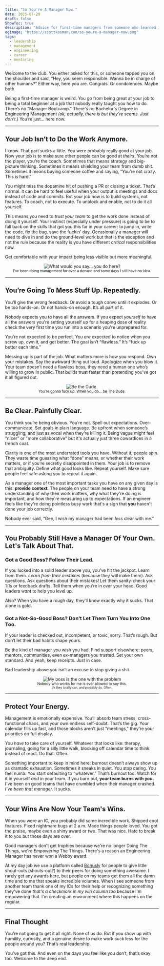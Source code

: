 ```yaml
---
title: "So You're A Manager Now."
date: 2025-07-29
draft: false
ShowToc: true
description: "Advice for first-time managers from someone who learned it the hard way, cleaned it up, and passed it on."
ogimage: "https://scottkosman.com/so-youre-a-manager-now.png"
tags:
  - leadership
  - management
  - engineering
  - career
  - mentoring
---
```


Welcome to the club. You either asked for this, or someone tapped you on the shoulder and said, “Hey, you seem responsible. Wanna be in charge of other humans?” Either way, here you are. Congrats. Or condolences. Maybe both.

Being a first-time manager is weird. You go from being great at your job to being a total beginner at a job that nobody really taught you how to do. There’s no “Manager Bootcamp.” There's no Bachelor's Degree in Engineering Management _(ok, actually, there is but they're scams. Just don't.)_ You’re just… here now.

---

## Your Job Isn’t to Do the Work Anymore.

I know. That part sucks a little. You were probably really good at your job. Now your job is to make sure other people can be good at *theirs*. You’re not the player, you’re the coach. Sometimes that means strategy and big-picture thinking. Sometimes it means shielding your team from dumb shit. Sometimes it means buying someone coffee and saying, “You’re not crazy. This *is* hard.”

You might miss the dopamine hit of pushing a PR or closing a ticket. That’s normal. It can be hard to feel useful when your output is meetings and docs instead of code and commits. But your job now is to build systems, not features. To coach, not to execute. To unblock and enable, not to do it all yourself.

This means you need to _trust your team_ to get the work done instead of doing it yourself. Your instinct (especially under pressure) is going to be to fall back on the skills that got you this far in your career: to jump in, write the code, fix the bug, save the fuckin' day. Occasionally a manager will need to dive in and do the ground-level work but that is the exception and not the rule because the reality is you have different _critical_ responsibilities now. 

Get comfortable with your impact being less visible but more meaningful.

<center><img alt="What would you say... you do here?" src="https://media2.giphy.com/media/v1.Y2lkPTc5MGI3NjExanF2NHJiNXkxMGRjcWcyNXE1M2p1OG1sa3Zza3FlY2p5NWtqOXcybiZlcD12MV9pbnRlcm5hbF9naWZfYnlfaWQmY3Q9Zw/ToMjGpJ1lQiQarAftaU/giphy.gif"></center>

<center><small>I've been doing management for over a decade and some days I still have no idea.</small></center>

---

## You’re Going To Mess Stuff Up. Repeatedly.

You’ll give the wrong feedback. Or avoid a tough convo until it explodes. Or be too hands-on. Or not hands-on enough. It’s all part of it.

Nobody expects you to have all the answers. If you expect _yourself_ to have all the answers you're setting yourself up for a heaping dose of reality check the very first time you run into a scenario you're unprepared for. 

You’re not expected to be perfect. You *are* expected to notice when you screw up, own it, and get better. The goal isn’t “flawless.” It’s “fuck up better each time.”

Messing up is part of the job. What matters more is how you respond. Own your mistakes. Say the awkward thing out loud. Apologize when you blow it. Your team doesn’t need a flawless boss, they need a human one who’s willing to grow in public. That builds trust faster than pretending you’ve got it all figured out.

<center><img alt="Be the Dude." src="https://media2.giphy.com/media/v1.Y2lkPTc5MGI3NjExNXFjaGp6YmRvdWE5anR4Nzl3dmZmdWx0cTFqN3hpN200ejg4eGMzNSZlcD12MV9pbnRlcm5hbF9naWZfYnlfaWQmY3Q9Zw/bqalUGFYfyHzW/giphy.gif"></center>

<center><small>You're gonna fuck up. When you do... be The Dude.</small></center>

---

## Be Clear. Painfully Clear.

You think you’re being obvious. You’re not. Spell out expectations. Over-communicate. Set goals in plain language. Be upfront when someone’s struggling, and just as vocal when they’re killing it. Being vague might feel "nicer" or "more collaborative" but it's actually just three cowardices in a trench coat.

Clarity is one of the most underrated tools you have. Without it, people spin. They waste time guessing what “done” means, or whether their work matters, or if you’re secretly disappointed in them. Your job is to remove that ambiguity. Define what good looks like. Repeat yourself. Make sure people feel safe asking you to repeat it again.

As a manager one of the most important tasks you have on any given day is this: **provide context**. The people on your team need to have a strong understanding of why their work matters, why what they're doing is important, and how they're measuring up to expectations. If an engineer feels like they're doing pointless busy work that's a sign that **you** haven't done your job correctly. 

Nobody ever said, “Gee, I wish my manager had been *less* clear with me.”

---

## You Probably Still Have a Manager Of Your Own. Let's Talk About That.

### Got a Good Boss? Follow Their Lead.

If you lucked into a solid leader above you, you’ve hit the jackpot. Learn from them. _Learn from their mistakes_ (because they will make them). Ask questions. Ask questions about their mistakes! Let them sanity-check your 1:1s or feedback drafts. Tell them when you’re in over your head. Good leaders *want* to help you level up.

Also? When you have a rough day, they’ll know exactly why it sucks. That alone is gold.

### Got a Not-So-Good Boss? Don’t Let Them Turn You Into One Too.

If your leader is checked out, incompetent, or toxic, sorry. That’s rough. But don’t let their bad habits shape yours.

Be the kind of manager *you* wish you had. Find support elsewhere: peers, mentors, communities, even ex-managers you trusted. Set your own standard. And yeah, keep receipts. Just in case.

Bad leadership above you isn’t an excuse to stop giving a shit.

<center><img src="https://media2.giphy.com/media/v1.Y2lkPTc5MGI3NjExa2hkNjFoM3VpMjd5anhkMHl0Y2d1anZseWJoZmJqajJleWJtOG94ZyZlcD12MV9pbnRlcm5hbF9naWZfYnlfaWQmY3Q9Zw/gdWu0t5imxLXcpSMks/giphy.gif" alt="My boss is the one with the problem"></center>

<center><small>Nobody who works for me is ever allowed to say this.</small></center>

<center><small><small>j/k they totally can, and probably do. Often.</small></small></center>

---

## Protect Your Energy.

Management is emotionally expensive. You’ll absorb team stress, cross-functional chaos, and your own endless self-doubt. That’s the gig. Your calendar fills up fast, and those blocks aren't just "meetings," they're your priorities on full display.

You *have* to take care of yourself. Whatever that looks like: therapy, journaling, going for a silly little walk, blocking off calendar time to think instead of react. Do that. Often.

Something important to keep in mind here: burnout doesn’t always show up as dramatic exhaustion. Sometimes it sneaks in quiet. You stop caring. You feel numb. You start defaulting to “whatever.” That’s burnout too. Watch for it in yourself _and_ in your team. If you burn out, **your team burns with you.** I've been on good teams that have crumbled when their manager crashed. _I've been that manager._ It sucks.

---

## Your Wins Are Now Your Team's Wins.

When you were an IC, you probably did some incredible work. Shipped cool features. Fixed nightmare bugs at 2 a.m. Made things people loved. You got the praise, maybe even a shiny award or two. That was nice. Hate to break it to you but those days are over.

Good managers don't get trophies because we're no longer Doing The Things, we're _Empowering_ The Things. There's a reason an Engineering Manager has never won a Webby award. 

At my day job we use a platform called <a href="https://bonusly.com/">Bonusly</a> for people to give little shout-outs (shouts-out?) to their peers for doing something awesome. I rarely get any awards here, but people on my teams get them all the damn time and to me that speaks incredible volumes. When I see someone from another team thank one of my ICs for their help or recognizing something they've done _that's a checkmark in my win column too_ because I'm empowering that. I'm creating an environment where this happens on the regular.

---

## Final Thought

You’re not going to get it all right. None of us do. But if you show up with humility, curiosity, and a genuine desire to make work suck less for the people around you? That’s real leadership.

You’ve got this. And even on the days you feel like you don’t, that’s okay too. Welcome to the deep end. 